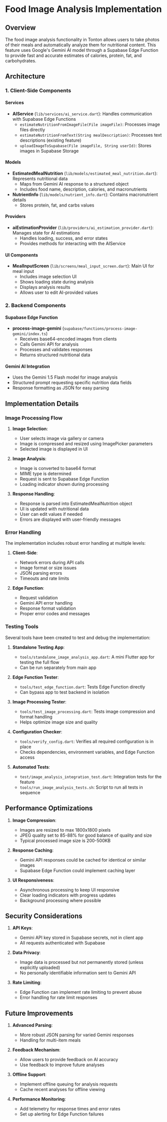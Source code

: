 # Food Image Analysis Implementation

## Overview

The food image analysis functionality in Tonton allows users to take photos of their meals and automatically analyze them for nutritional content. This feature uses Google's Gemini AI model through a Supabase Edge Function to provide fast and accurate estimates of calories, protein, fat, and carbohydrates.

## Architecture

### 1. Client-Side Components

#### Services
- **AIService** (`lib/services/ai_service.dart`): Handles communication with Supabase Edge Functions
  - `estimateNutritionFromImageFile(File imageFile)`: Processes image files directly
  - `estimateNutritionFromText(String mealDescription)`: Processes text descriptions (existing feature)
  - `uploadImageToSupabase(File imageFile, String userId)`: Stores images in Supabase Storage

#### Models
- **EstimatedMealNutrition** (`lib/models/estimated_meal_nutrition.dart`): Represents nutritional data
  - Maps from Gemini AI response to a structured object
  - Includes food name, description, calories, and macronutrients
- **NutrientInfo** (`lib/models/nutrient_info.dart`): Contains macronutrient details
  - Stores protein, fat, and carbs values

#### Providers
- **aiEstimationProvider** (`lib/providers/ai_estimation_provider.dart`): Manages state for AI estimations
  - Handles loading, success, and error states
  - Provides methods for interacting with the AIService

#### UI Components
- **MealInputScreen** (`lib/screens/meal_input_screen.dart`): Main UI for meal input
  - Includes image selection UI
  - Shows loading state during analysis
  - Displays analysis results
  - Allows user to edit AI-provided values

### 2. Backend Components

#### Supabase Edge Function
- **process-image-gemini** (`supabase/functions/process-image-gemini/index.ts`)
  - Receives base64-encoded images from clients
  - Calls Gemini API for analysis
  - Processes and validates responses
  - Returns structured nutritional data

#### Gemini AI Integration
- Uses the Gemini 1.5 Flash model for image analysis
- Structured prompt requesting specific nutrition data fields
- Response formatting as JSON for easy parsing

## Implementation Details

### Image Processing Flow

1. **Image Selection**:
   - User selects image via gallery or camera
   - Image is compressed and resized using ImagePicker parameters
   - Selected image is displayed in UI

2. **Image Analysis**:
   - Image is converted to base64 format
   - MIME type is determined
   - Request is sent to Supabase Edge Function
   - Loading indicator shown during processing

3. **Response Handling**:
   - Response is parsed into EstimatedMealNutrition object
   - UI is updated with nutritional data
   - User can edit values if needed
   - Errors are displayed with user-friendly messages

### Error Handling

The implementation includes robust error handling at multiple levels:

1. **Client-Side**:
   - Network errors during API calls
   - Image format or size issues
   - JSON parsing errors
   - Timeouts and rate limits

2. **Edge Function**:
   - Request validation
   - Gemini API error handling
   - Response format validation
   - Proper error codes and messages

### Testing Tools

Several tools have been created to test and debug the implementation:

1. **Standalone Testing App**:
   - `tools/standalone_image_analysis_app.dart`: A mini Flutter app for testing the full flow
   - Can be run separately from main app

2. **Edge Function Tester**:
   - `tools/test_edge_function.dart`: Tests Edge Function directly
   - Can bypass app to test backend in isolation

3. **Image Processing Tester**:
   - `tools/test_image_processing.dart`: Tests image compression and format handling
   - Helps optimize image size and quality

4. **Configuration Checker**:
   - `tools/verify_config.dart`: Verifies all required configuration is in place
   - Checks dependencies, environment variables, and Edge Function access

5. **Automated Tests**:
   - `test/image_analysis_integration_test.dart`: Integration tests for the feature
   - `tools/run_image_analysis_tests.sh`: Script to run all tests in sequence

## Performance Optimizations

1. **Image Compression**:
   - Images are resized to max 1800x1800 pixels
   - JPEG quality set to 85-88% for good balance of quality and size
   - Typical processed image size is 200-500KB

2. **Response Caching**:
   - Gemini API responses could be cached for identical or similar images
   - Supabase Edge Function could implement caching layer

3. **UI Responsiveness**:
   - Asynchronous processing to keep UI responsive
   - Clear loading indicators with progress updates
   - Background processing where possible

## Security Considerations

1. **API Keys**:
   - Gemini API key stored in Supabase secrets, not in client app
   - All requests authenticated with Supabase

2. **Data Privacy**:
   - Image data is processed but not permanently stored (unless explicitly uploaded)
   - No personally identifiable information sent to Gemini API

3. **Rate Limiting**:
   - Edge Function can implement rate limiting to prevent abuse
   - Error handling for rate limit responses

## Future Improvements

1. **Advanced Parsing**:
   - More robust JSON parsing for varied Gemini responses
   - Handling for multi-item meals

2. **Feedback Mechanism**:
   - Allow users to provide feedback on AI accuracy
   - Use feedback to improve future analyses

3. **Offline Support**:
   - Implement offline queuing for analysis requests
   - Cache recent analyses for offline viewing

4. **Performance Monitoring**:
   - Add telemetry for response times and error rates
   - Set up alerting for Edge Function failures